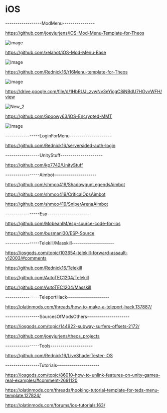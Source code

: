 # iOS
------------------ModMenu----------------

https://github.com/joeyjurjens/iOS-Mod-Menu-Template-for-Theos

![image](https://user-images.githubusercontent.com/67495343/147773629-7a6966d4-e2a4-4f0a-a9c5-3dacbe6df00b.png)

https://github.com/xelahot/iOS-Mod-Menu-Base

![image](https://user-images.githubusercontent.com/67495343/147773756-0806e966-85fa-413c-ae28-86ce0e2e8ad1.png)

https://github.com/Rednick16/r16Menu-template-for-Theos

![image](https://user-images.githubusercontent.com/67495343/147773853-f4c8c7a7-c8ad-4aa2-9585-696a6b86e4d2.png)

https://drive.google.com/file/d/1HbRUJLzvwNv3eYicgC8iNBdU7HGvvWFH/view

![New_2](https://user-images.githubusercontent.com/67495343/147774387-bb092e3c-3db1-4004-a413-6a77775382c0.jpg)

https://github.com/Spoowy63/iOS-Encrypted-MMT

![image](https://user-images.githubusercontent.com/67495343/147773526-fca6305c-30f8-45bc-ab31-2bac2c18520a.png)

-----------------LoginForMenu---------------------

https://github.com/Rednick16/serversided-auth-login

-----------------UnityStuff---------------------

https://github.com/kp7742/UnityStuff

-----------------Aimbot---------------------

https://github.com/shmoo419/ShadowgunLegendsAimbot

https://github.com/shmoo419/CriticalOpsAimbot

https://github.com/shmoo419/SniperArenaAimbot

-----------------Esp---------------------

https://github.com/MobeanIM/esp-source-code-for-ios

https://github.com/busmanl30/ESP-Source

-----------------Telekill/Masskill---------------------

https://iosgods.com/topic/103654-telekill-forward-assault-v12003/#comments

https://github.com/Rednick16/Telekill

https://github.com/AutoTEC1204/Telekill

https://github.com/AutoTEC1204/Masskill

-----------------TeleportHack---------------------

https://platinmods.com/threads/how-to-make-a-teleport-hack.137887/

-----------------SourcesOfModsOthers---------------------

https://iosgods.com/topic/144922-subway-surfers-offsets-2172/

https://github.com/joeyjurjens/theos_projects

-----------------Tools---------------------

https://github.com/Rednick16/LiveShaderTester-iOS

-----------------Tutorials---------------------

https://iosgods.com/topic/86010-how-to-unlink-features-on-unity-games-real-examples/#comment-2691120

https://platinmods.com/threads/hooking-tutorial-template-for-teds-menu-template.127824/

https://platinmods.com/forums/ios-tutorials.163/



